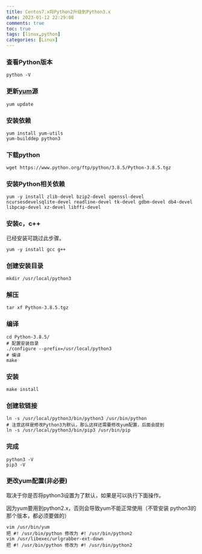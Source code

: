 ```yaml
---
title: Centos7.x将Python2升级到Python3.x
date: 2023-01-12 22:29:08
comments: true
toc: true
tags: [linux,python]
categories: [Linux]
---
```


### 查看Python版本

```shell
python -V
```

### 更新[yum](https://so.csdn.net/so/search?q=yum&spm=1001.2101.3001.7020)源

```shell
yum update
```

### 安装依赖

```shell
yum install yum-utils
yum-builddep python3
```

### 下载python

```shell
wget https://www.python.org/ftp/python/3.8.5/Python-3.8.5.tgz
```

### 安装Python相关依赖

```shell
yum -y install zlib-devel bzip2-devel openssl-devel ncursesdevelsqlite-devel readline-devel tk-devel gdbm-devel db4-devel libpcap-devel xz-devel libffi-devel
```

<!-- more -->

### 安装c，c++

已经安装可跳过此步骤。

```shell
yum -y install gcc g++
```

### 创建安装目录

```shell
mkdir /usr/local/python3
```

### 解压

```shell
tar xf Python-3.8.5.tgz
```

### 编译

```shell
cd Python-3.8.5/
# 配置安装目录
./configure --prefix=/usr/local/python3
# 编译
make
```

### 安装

```shell
make install
```

### 创建软链接

```shell
ln -s /usr/local/python3/bin/python3 /usr/bin/python
# 注意这样是修改Python3为默认，那么这样还需要修改yum配置，后面会提到
ln -s /usr/local/python3/bin/pip3 /usr/bin/pip
```

### 完成

```shell
python3 -V
pip3 -V
```

### 更改yum配置(非必要)

取决于你是否将python3设置为了默认，如果是可以执行下面操作。

因为yum要用到python2.x，否则会导致yum不能正常使用（不管安装 python3的那个版本，都必须要做的）

```shell
vim /usr/bin/yum 
把 #! /usr/bin/python 修改为 #! /usr/bin/python2
vim /usr/libexec/urlgrabber-ext-down 
把 #! /usr/bin/python 修改为 #! /usr/bin/python2
```

